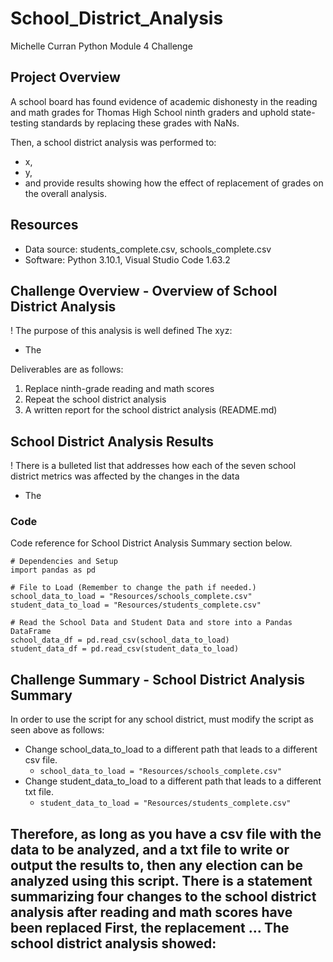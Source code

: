 # School_District_Analysis
Michelle Curran
Python Module 4 Challenge

## Project Overview
A school board has found evidence of academic dishonesty in the reading and math grades for Thomas High School ninth graders and uphold state-testing standards by replacing these grades with NaNs.

Then, a school district analysis was performed to:
- x,
- y, 
- and provide results showing how the effect of replacement of grades on the overall analysis.

## Resources
- Data source: students_complete.csv, schools_complete.csv
- Software: Python 3.10.1, Visual Studio Code 1.63.2

## Challenge Overview - Overview of School District Analysis
! The purpose of this analysis is well defined 
The xyz:
  * The

Deliverables are as follows:
1. Replace ninth-grade reading and math scores
2. Repeat the school district analysis
3. A written report for the school district analysis (README.md)

## School District Analysis Results
! There is a bulleted list that addresses how each of the seven school district metrics was affected by the changes in the data 

- The 

### Code
Code reference for School District Analysis Summary section below.
```
# Dependencies and Setup
import pandas as pd

# File to Load (Remember to change the path if needed.)
school_data_to_load = "Resources/schools_complete.csv"
student_data_to_load = "Resources/students_complete.csv"

# Read the School Data and Student Data and store into a Pandas DataFrame
school_data_df = pd.read_csv(school_data_to_load)
student_data_df = pd.read_csv(student_data_to_load)

```

## Challenge Summary - School District Analysis Summary
In order to use the script for any school district, must modify the script as seen above as follows:
- Change school_data_to_load to a different path that leads to a different csv file. 
    - ```school_data_to_load = "Resources/schools_complete.csv"```
- Change student_data_to_load  to a different path that leads to a different txt file. 
    - ```student_data_to_load = "Resources/students_complete.csv"```
    
 Therefore, as long as you have a csv file with the data to be analyzed, and a txt file to write or output the results to, then any election can be analyzed using this script.
There is a statement summarizing four changes to the school district analysis after reading and math scores have been replaced 
First, the replacement ... The school district analysis showed:
- 

